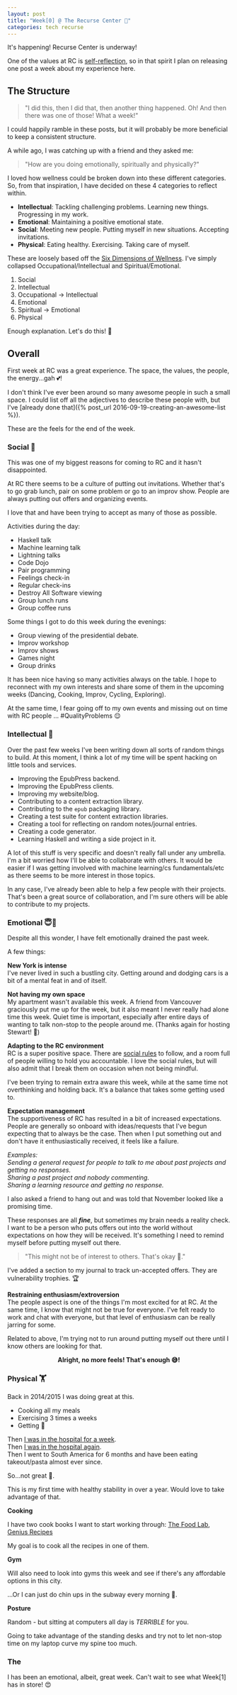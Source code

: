 ```yaml
---
layout: post
title: "Week[0] @ The Recurse Center 🗽"
categories: tech recurse
---
```


It's happening! Recurse Center is underway!

One of the values at RC is [self-reflection](https://www.recurse.com/manual#sec-principles), so in that spirit I plan on releasing one post a week about my experience here.

## The Structure

> "I did this, then I did that, then another thing happened. Oh! And then there was one of those! What a week!"

I could happily ramble in these posts, but it will probably be more beneficial to keep a consistent structure.

A while ago, I was catching up with a friend and they asked me:

> "How are you doing emotionally, spiritually and physically?"

I loved how wellness could be broken down into these different categories. So, from that inspiration, I have decided on these 4 categories to reflect within.

- **Intellectual**: Tackling challenging problems. Learning new things. Progressing in my work.
- **Emotional**: Maintaining a positive emotional state.
- **Social**: Meeting new people. Putting myself in new situations. Accepting invitations.
- **Physical**: Eating healthy. Exercising. Taking care of myself.

These are loosely based off the [Six Dimensions of Wellness](http://students.umw.edu/wellness/wellness-resource-center/6-dimensions-of-wellness/). I've simply collapsed Occupational/Intellectual and Spiritual/Emotional.

1. Social
2. Intellectual
3. Occupational -> Intellectual
4. Emotional
5. Spiritual -> Emotional
6. Physical

Enough explanation. Let's do this! 🎉

## Overall

First week at RC was a great experience. The space, the values, the people, the energy...gah 💕!

I don't think I've ever been around so many awesome people in such a small space. I could list off all the adjectives to describe these people with, but I've [already done that]({% post_url 2016-09-19-creating-an-awesome-list %}).

These are the feels for the end of the week.

### Social 🍻

This was one of my biggest reasons for coming to RC and it hasn't disappointed.

At RC there seems to be a culture of putting out invitations. Whether that's to go grab lunch, pair on some problem or go to an improv show. People are always putting out offers and organizing events.

I love that and have been trying to accept as many of those as possible.

Activities during the day:

- Haskell talk
- Machine learning talk
- Lightning talks
- Code Dojo
- Pair programming
- Feelings check-in
- Regular check-ins
- Destroy All Software viewing
- Group lunch runs
- Group coffee runs

Some things I got to do this week during the evenings:

- Group viewing of the presidential debate.
- Improv workshop
- Improv shows
- Games night
- Group drinks

It has been nice having so many activities always on the table. I hope to reconnect with my own interests and share some of them in the upcoming weeks (Dancing, Cooking, Improv, Cycling, Exploring).

At the same time, I fear going off to my own events and missing out on time with RC people ... #QualityProblems 😌

### Intellectual 🤔

Over the past few weeks I've been writing down all sorts of random things to build. At this moment, I think a lot of my time will be spent hacking on little tools and services.

- Improving the EpubPress backend.
- Improving the EpubPress clients.
- Improving my website/blog.
- Contributing to a content extraction library.
- Contributing to the `epub` packaging library.
- Creating a test suite for content extraction libraries.
- Creating a tool for reflecting on random notes/journal entries.
- Creating a code generator.
- Learning Haskell and writing a side project in it.

A lot of this stuff is very specific and doesn't really fall under any umbrella. I'm a bit worried how I'll be able to collaborate with others. It would be easier if I was getting involved with machine learning/cs fundamentals/etc as there seems to be more interest in those topics.

In any case, I've already been able to help a few people with their projects. That's been a great source of collaboration, and I'm sure others will be able to contribute to my projects.

### Emotional 😇👿

Despite all this wonder, I have felt emotionally drained the past week.

A few things:

**New York is intense**  
I've never lived in such a bustling city. Getting around and dodging cars is a bit of a mental feat in and of itself.

**Not having my own space**  
My apartment wasn't available this week. A friend from Vancouver graciously put me up for the week, but it also meant I never really had alone time this week. Quiet time is important, especially after entire days of wanting to talk non-stop to the people around me. (Thanks again for hosting Stewart! 🙂)

**Adapting to the RC environment**  
RC is a super positive space. There are [social rules](https://www.recurse.com/manual#sub-sec-social-rules) to follow, and a room full of people willing to hold you accountable. I love the social rules, but will also admit that I break them on occasion when not being mindful.

I've been trying to remain extra aware this week, while at the same time not overthinking and holding back. It's a balance that takes some getting used to.

**Expectation management**  
The supportiveness of RC has resulted in a bit of increased expectations. People are generally so onboard with ideas/requests that I've begun expecting that to always be the case. Then when I put something out and don't have it enthusiastically received, it feels like a failure.  

*Examples:*  
*Sending a general request for people to talk to me about past projects and getting no responses.*  
*Sharing a past project and nobody commenting.*  
*Sharing a learning resource and getting no response.*  

I also asked a friend to hang out and was told that November looked like a promising time.  

These responses are all ***fine***, but sometimes my brain needs a reality check. I want to be a person who puts offers out into the world without expectations on how they will be received. It's something I need to remind myself before putting myself out there.

> "This might not be of interest to others. That's okay 🙂."

I've added a section to my journal to track un-accepted offers. They are vulnerability trophies. 🏆

**Restraining enthusiasm/extroversion**  
The people aspect is one of the things I'm most excited for at RC. At the same time, I know that might not be true for everyone. I've felt ready to work and chat with everyone, but that level of enthusiasm can be really jarring for some.

Related to above, I'm trying not to run around putting myself out there until I know others are looking for that.

<p align="center"><strong>Alright, no more feels! That's enough 😅!</strong></p>

### Physical 🏋️

Back in 2014/2015 I was doing great at this.  

- Cooking all my meals  
- Exercising 3 times a weeks  
- Getting 💪  

Then [I was in the hospital for a week](https://twitter.com/haroldtreen/status/574330028365910017).  
Then [I was in the hospital again](https://twitter.com/haroldtreen/status/639620676664455170).  
Then I went to South America for 6 months and have been eating takeout/pasta almost ever since.

So...not great 🤒.

This is my first time with healthy stability in over a year. Would love to take advantage of that.

**Cooking**

I have two cook books I want to start working through: [The Food Lab](https://www.goodreads.com/book/show/24861842-the-food-lab), [Genius Recipes](https://www.goodreads.com/book/show/22716562-food52-genius-recipes)

My goal is to cook all the recipes in one of them.

**Gym**

Will also need to look into gyms this week and see if there's any affordable options in this city.

...Or I can just do chin ups in the subway every morning 🙊.

**Posture**

Random - but sitting at computers all day is *TERRIBLE* for you.

Going to take advantage of the standing desks and try not to let non-stop time on my laptop curve my spine too much.

### The </End>

I has been an emotional, albeit, great week. Can't wait to see what Week[1] has in store! 😍
